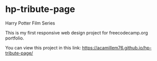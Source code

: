 # hp-tribute-page
Harry Potter Film Series

This is my first responsive web design project for freecodecamp.org portfolio.

You can view this project in this link:
https://acamillem76.github.io/hp-tribute-page/
